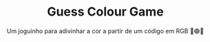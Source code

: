 <h1 align="center">Guess Colour Game</h1>
<p align="center">Um joguinho para adivinhar a cor a partir de um código em RGB 🔴🟢🔵</p>

